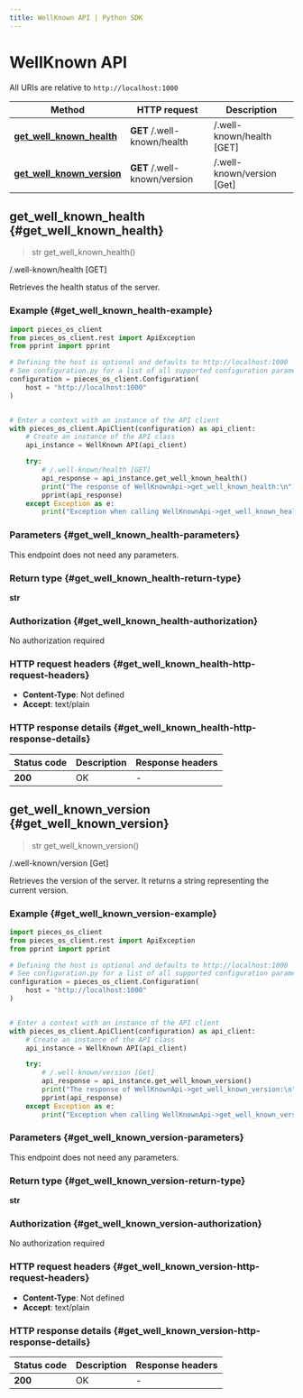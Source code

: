 ```yaml
---
title: WellKnown API | Python SDK
---
```


# WellKnown API

All URIs are relative to `http://localhost:1000`

Method | HTTP request | Description
------------- | ------------- | -------------
[**get_well_known_health**](WellKnownApi#get_well_known_health) | **GET** /.well-known/health | /.well-known/health [GET]
[**get_well_known_version**](WellKnownApi#get_well_known_version) | **GET** /.well-known/version | /.well-known/version [Get]


## **get_well_known_health** {#get_well_known_health}
> str get_well_known_health()

/.well-known/health [GET]

Retrieves the health status of the server.

### Example {#get_well_known_health-example}


```python
import pieces_os_client
from pieces_os_client.rest import ApiException
from pprint import pprint

# Defining the host is optional and defaults to http://localhost:1000
# See configuration.py for a list of all supported configuration parameters.
configuration = pieces_os_client.Configuration(
    host = "http://localhost:1000"
)


# Enter a context with an instance of the API client
with pieces_os_client.ApiClient(configuration) as api_client:
    # Create an instance of the API class
    api_instance = WellKnown API(api_client)

    try:
        # /.well-known/health [GET]
        api_response = api_instance.get_well_known_health()
        print("The response of WellKnownApi->get_well_known_health:\n")
        pprint(api_response)
    except Exception as e:
        print("Exception when calling WellKnownApi->get_well_known_health: %s\n" % e)
```



### Parameters {#get_well_known_health-parameters}

This endpoint does not need any parameters.

### Return type {#get_well_known_health-return-type}

**str**

### Authorization {#get_well_known_health-authorization}

No authorization required

### HTTP request headers {#get_well_known_health-http-request-headers}

 - **Content-Type**: Not defined
 - **Accept**: text/plain


### HTTP response details {#get_well_known_health-http-response-details}

| Status code | Description | Response headers |
|-------------|-------------|------------------|
**200** | OK |  -  |

## **get_well_known_version** {#get_well_known_version}
> str get_well_known_version()

/.well-known/version [Get]

Retrieves the version of the server. It returns a string representing the current version.

### Example {#get_well_known_version-example}


```python
import pieces_os_client
from pieces_os_client.rest import ApiException
from pprint import pprint

# Defining the host is optional and defaults to http://localhost:1000
# See configuration.py for a list of all supported configuration parameters.
configuration = pieces_os_client.Configuration(
    host = "http://localhost:1000"
)


# Enter a context with an instance of the API client
with pieces_os_client.ApiClient(configuration) as api_client:
    # Create an instance of the API class
    api_instance = WellKnown API(api_client)

    try:
        # /.well-known/version [Get]
        api_response = api_instance.get_well_known_version()
        print("The response of WellKnownApi->get_well_known_version:\n")
        pprint(api_response)
    except Exception as e:
        print("Exception when calling WellKnownApi->get_well_known_version: %s\n" % e)
```



### Parameters {#get_well_known_version-parameters}

This endpoint does not need any parameters.

### Return type {#get_well_known_version-return-type}

**str**

### Authorization {#get_well_known_version-authorization}

No authorization required

### HTTP request headers {#get_well_known_version-http-request-headers}

 - **Content-Type**: Not defined
 - **Accept**: text/plain


### HTTP response details {#get_well_known_version-http-response-details}

| Status code | Description | Response headers |
|-------------|-------------|------------------|
**200** | OK |  -  |

